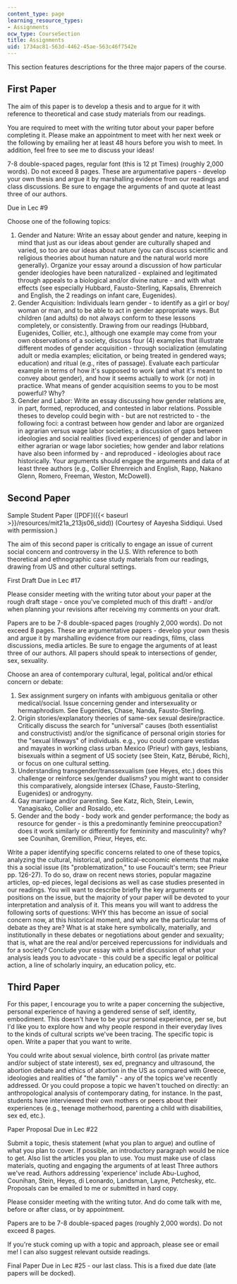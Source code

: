 ```yaml
---
content_type: page
learning_resource_types:
- Assignments
ocw_type: CourseSection
title: Assignments
uid: 1734ac81-563d-4462-45ae-563c46f7542e
---
```


This section features descriptions for the three major papers of the course.

First Paper
-----------

The aim of this paper is to develop a thesis and to argue for it with reference to theoretical and case study materials from our readings.

You are required to meet with the writing tutor about your paper before completing it. Please make an appointment to meet with her next week or the following by emailing her at least 48 hours before you wish to meet. In addition, feel free to see me to discuss your ideas!

7-8 double-spaced pages, regular font (this is 12 pt Times) (roughly 2,000 words). Do not exceed 8 pages. These are argumentative papers - develop your own thesis and argue it by marshalling evidence from our readings and class discussions. Be sure to engage the arguments of and quote at least three of our authors.

Due in Lec #9

Choose one of the following topics:

1.  Gender and Nature: Write an essay about gender and nature, keeping in mind that just as our ideas about gender are culturally shaped and varied, so too are our ideas about nature (you can discuss scientific and religious theories about human nature and the natural world more generally). Organize your essay around a discussion of how particular gender ideologies have been naturalized - explained and legitimated through appeals to a biological and/or divine nature - and with what effects (see especially Hubbard, Fausto-Sterling, Kapsalis, Ehrenreich and English, the 2 readings on infant care, Eugenides).
2.  Gender Acquisition: Individuals learn gender - to identify as a girl or boy/ woman or man, and to be able to act in gender appropriate ways. But children (and adults) do not always conform to these lessons completely, or consistently. Drawing from our readings (Hubbard, Eugenides, Collier, etc.), although one example may come from your own observations of a society, discuss four (4) examples that illustrate different modes of gender acquisition - through socialization (emulating adult or media examples; elicitation, or being treated in gendered ways; education) and ritual (e.g., rites of passage). Evaluate each particular example in terms of how it's supposed to work (and what it's meant to convey about gender), and how it seems actually to work (or not) in practice. What means of gender acquisition seems to you to be most powerful? Why?
3.  Gender and Labor: Write an essay discussing how gender relations are, in part, formed, reproduced, and contested in labor relations. Possible theses to develop could begin with - but are not restricted to - the following foci: a contrast between how gender and labor are organized in agrarian versus wage labor societies; a discussion of gaps between ideologies and social realities (lived experiences) of gender and labor in either agrarian or wage labor societies; how gender and labor relations have also been informed by - and reproduced - ideologies about race historically. Your arguments should engage the arguments and data of at least three authors (e.g., Collier Ehrenreich and English, Rapp, Nakano Glenn, Romero, Freeman, Weston, McDowell).

Second Paper
------------

Sample Student Paper ([PDF]({{< baseurl >}}/resources/mit21a_213js06_sidd)) (Courtesy of Aayesha Siddiqui. Used with permission.)

The aim of this second paper is critically to engage an issue of current social concern and controversy in the U.S. With reference to both theoretical and ethnographic case study materials from our readings, drawing from US and other cultural settings.

First Draft Due in Lec #17

Please consider meeting with the writing tutor about your paper at the rough draft stage - once you've completed much of this draft! - and/or when planning your revisions after receiving my comments on your draft.

Papers are to be 7-8 double-spaced pages (roughly 2,000 words). Do not exceed 8 pages. These are argumentative papers - develop your own thesis and argue it by marshalling evidence from our readings, films, class discussions, media articles. Be sure to engage the arguments of at least three of our authors. All papers should speak to intersections of gender, sex, sexuality.

Choose an area of contemporary cultural, legal, political and/or ethical concern or debate:

1.  Sex assignment surgery on infants with ambiguous genitalia or other medical/social. Issue concerning gender and intersexuality or hermaphrodism. See Eugenides, Chase, Nanda, Fausto-Sterling.
2.  Origin stories/explanatory theories of same-sex sexual desire/practice. Critically discuss the search for "universal" causes (both essentialist and constructivist) and/or the significance of personal origin stories for the "sexual lifeways" of individuals. e.g., you could compare vestidas and mayates in working class urban Mexico (Prieur) with gays, lesbians, bisexuals within a segment of US society (see Stein, Katz, Bérubé, Rich), or focus on one cultural setting.
3.  Understanding transgender/transsexualism (see Heyes, etc.) does this challenge or reinforce sex/gender dualisms? you might want to consider this comparatively, alongside intersex (Chase, Fausto-Sterling, Eugenides) or androgyny.
4.  Gay marriage and/or parenting. See Katz, Rich, Stein, Lewin, Yanagisako, Collier and Rosaldo, etc.
5.  Gender and the body - body work and gender performance; the body as resource for gender - is this a predominantly feminine preoccupation? does it work similarly or differently for femininity and masculinity? why? see Counihan, Gremillion, Prieur, Heyes, etc.

Write a paper identifying specific concerns related to one of these topics, analyzing the cultural, historical, and political-economic elements that make this a social issue (its "problematization," to use Foucault's term; see Prieur pp. 126-27). To do so, draw on recent news stories, popular magazine articles, op-ed pieces, legal decisions as well as case studies presented in our readings. You will want to describe briefly the key arguments or positions on the issue, but the majority of your paper will be devoted to your interpretation and analysis of it. This means you will want to address the following sorts of questions: WHY this has become an issue of social concern now, at this historical moment, and why are the particular terms of debate as they are? What is at stake here symbolically, materially, and institutionally in these debates or negotiations about gender and sexuality; that is, what are the real and/or perceived repercussions for individuals and for a society? Conclude your essay with a brief discussion of what your analysis leads you to advocate - this could be a specific legal or political action, a line of scholarly inquiry, an education policy, etc.

Third Paper
-----------

For this paper, I encourage you to write a paper concerning the subjective, personal experience of having a gendered sense of self, identity, embodiment. This doesn't have to be your personal experience, per se, but I'd like you to explore how and why people respond in their everyday lives to the kinds of cultural scripts we've been tracing. The specific topic is open. Write a paper that you want to write.

You could write about sexual violence, birth control (as private matter and/or subject of state interest), sex ed, pregnancy and ultrasound, the abortion debate and ethics of abortion in the US as compared with Greece, ideologies and realities of "the family" - any of the topics we've recently addressed. Or you could propose a topic we haven't touched on directly: an anthropological analysis of contemporary dating, for instance. In the past, students have interviewed their own mothers or peers about their experiences (e.g., teenage motherhood, parenting a child with disabilities, sex ed, etc.).

Paper Proposal Due in Lec #22

Submit a topic, thesis statement (what you plan to argue) and outline of what you plan to cover. If possible, an introductory paragraph would be nice to get. Also list the articles you plan to use. You must make use of class materials, quoting and engaging the arguments of at least Three authors we've read. Authors addressing 'experience' include Abu-Lughod, Counihan, Stein, Heyes, di Leonardo, Landsman, Layne, Petchesky, etc. Proposals can be emailed to me or submitted in hard copy.

Please consider meeting with the writing tutor. And do come talk with me, before or after class, or by appointment.

Papers are to be 7-8 double-spaced pages (roughly 2,000 words). Do not exceed 8 pages.

If you're stuck coming up with a topic and approach, please see or email me! I can also suggest relevant outside readings.

Final Paper Due in Lec #25 - our last class. This is a fixed due date (late papers will be docked).
